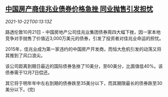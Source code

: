 <!--1634862663000-->
[中国房产商佳兆业债券价格急挫 同业抛售引发担忧](https://cn.reuters.com/article/kaisagroup-bond-concern-1022-idCNKBS2HC00E)
------

<div><i>2021-10-22T00:13:13Z</i></div><p>路透伦敦10月21日 - 中国房地产公司佳兆业集团债券周四大幅下挫，因一家本地竞争对手抛售了价值近3,000万美元的债券，引发了投资者对佳兆业命运的担忧。</p><p>2015年，佳兆业成为第一家违约的中国房产开发商，而恒大危机引发的动荡又将其推到了风口浪尖。</p><p>该公司距离到期日最近的国际债券急挫了10美分，至60美分，比面值低40%。该债券需于12月7日偿还。</p><p>其它将于明年年中左右到期的债券跌至35美分以下，而其期限最长的债券跌至30美分以下。(完)</p>
